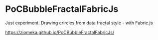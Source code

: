 # PoCBubbleFractalFabricJs

Just experiment. Drawing crircles from data fractal style - with Fabric.js

https://ziomeka.github.io/PoCBubbleFractalFabricJs/